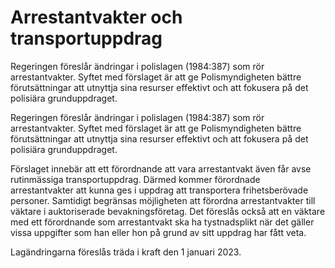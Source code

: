 # Arrestantvakter och transportuppdrag

Regeringen föreslår ändringar i polislagen (1984:387) som rör arrestantvakter. Syftet med förslaget är att ge Polismyndigheten bättre förutsättningar att utnyttja sina resurser effektivt och att fokusera på det polisiära grunduppdraget.

Regeringen föreslår ändringar i polislagen (1984:387) som rör arrestantvakter. Syftet med förslaget är att ge Polismyndigheten bättre förutsättningar att utnyttja sina resurser effektivt och att fokusera på det polisiära grunduppdraget.

Förslaget innebär att ett förordnande att vara arrestantvakt även får avse rutinmässiga transportuppdrag. Därmed kommer förordnade arrestantvakter att kunna ges i uppdrag att transportera frihetsberövade personer. Samtidigt begränsas möjligheten att förordna arrestantvakter till väktare i auktoriserade bevakningsföretag. Det föreslås också att en väktare med ett förordnande som arrestantvakt ska ha tystnadsplikt när det gäller vissa uppgifter som han eller hon på grund av sitt uppdrag har fått veta.

Lagändringarna föreslås träda i kraft den 1 januari 2023.
